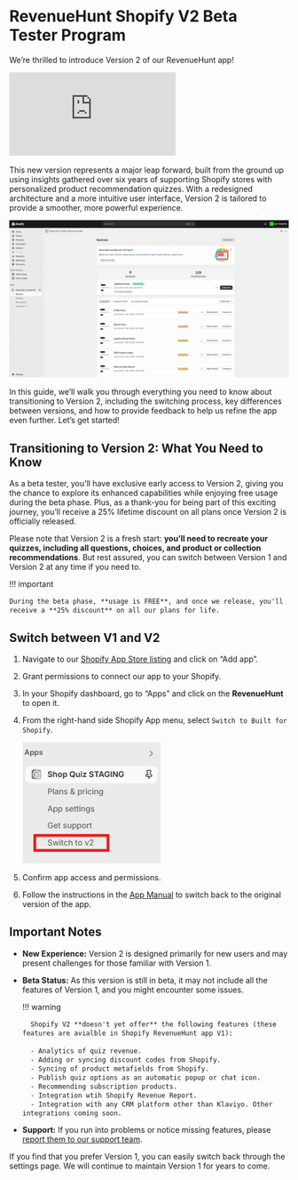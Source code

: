 # RevenueHunt Shopify V2 Beta Tester Program

We’re thrilled to introduce Version 2 of our RevenueHunt app! 

<div class="videoWrapper">
<iframe src="https://www.youtube.com/embed/MeWGbfCLnEw?si=ZXy4Q8tWkmwv5WRI" frameborder="0" allow="accelerometer; autoplay; clipboard-write; encrypted-media; gyroscope; picture-in-picture" allowfullscreen></iframe>
</div>

This new version represents a major leap forward, built from the ground up using insights gathered over six years of supporting Shopify stores with personalized product recommendation quizzes. With a redesigned architecture and a more intuitive user interface, Version 2 is tailored to provide a smoother, more powerful experience.

![shopifyv2_vid2](/images/shopifyv2_vid2.gif)

In this guide, we’ll walk you through everything you need to know about transitioning to Version 2, including the switching process, key differences between versions, and how to provide feedback to help us refine the app even further. Let’s get started!

## Transitioning to Version 2: What You Need to Know

As a beta tester, you'll have exclusive early access to Version 2, giving you the chance to explore its enhanced capabilities while enjoying free usage during the beta phase. Plus, as a thank-you for being part of this exciting journey, you’ll receive a 25% lifetime discount on all plans once Version 2 is officially released.

Please note that Version 2 is a fresh start: **you’ll need to recreate your quizzes, including all questions, choices, and product or collection recommendations**. But rest assured, you can switch between Version 1 and Version 2 at any time if you need to.

!!! important

    During the beta phase, **usage is FREE**, and once we release, you'll receive a **25% discount** on all our plans for life.

## Switch between V1 and V2

1. Navigate to our [Shopify App Store listing](https://apps.shopify.com/product-recommendation-quiz-revenuehunt) and click on “Add app”.
2. Grant permissions to connect our app to your Shopify.
3. In your Shopify dashboard, go to “Apps” and click on the **RevenueHunt** to open it.
4. From the right-hand side Shopify App menu, select `Switch to Built for Shopify`. 

    ![how to shopify v2 beta switch to v2](/images/how_to_shopify_v2_beta_switch_to_v2.png)

5. Confirm app access and permissions. 
6. Follow the instructions in the [App Manual](/reference/app-settings/#switch-to-v1) to switch back to the original version of the app.

## Important Notes

- **New Experience:** Version 2 is designed primarily for new users and may present challenges for those familiar with Version 1.
- **Beta Status:** As this version is still in beta, it may not include all the features of Version 1, and you might encounter some issues.

    !!! warning

        Shopify V2 **doesn't yet offer** the following features (these features are avialble in Shopify RevenueHunt app V1):

        - Analytics of quiz revenue.
        - Adding or syncing discount codes from Shopify.
        - Syncing of product metafields from Shopify.
        - Publish quiz options as an automatic popup or chat icon.
        - Recommending subscription products.
        - Integration wtih Shopify Revenue Report.
        - Integration with any CRM platform other than Klaviyo. Other integrations coming soon.

- **Support:** If you run into problems or notice missing features, please [report them to our support team](/how-to-guides/contact-customer-support/).

If you find that you prefer Version 1, you can easily switch back through the settings page. We will continue to maintain Version 1 for years to come.